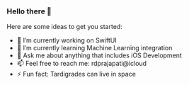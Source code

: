 ### Hello there 👋

Here are some ideas to get you started:

- 🔭 I’m currently working on SwiftUI
- 🌱 I’m currently learning Machine Learning integration
- 💬 Ask me about anything that includes iOS Development
- 📫 Feel free to reach me: rdprajapati@icloud
- ⚡ Fun fact: Tardigrades can live in space


